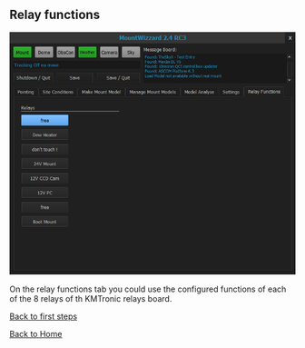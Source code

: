 ## Relay functions

<img src="pics/tab_relay.png"/>

On the relay functions tab you could use the configured functions of each of the 8 relays of th KMTronic relays board.

[Back to first steps](firststeps.md)

[Back to Home](home.md)